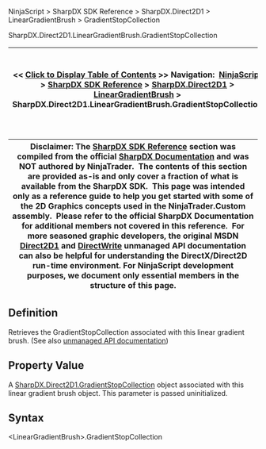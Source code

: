 ﻿
NinjaScript \> SharpDX SDK Reference \> SharpDX.Direct2D1 \> LinearGradientBrush \> GradientStopCollection

SharpDX.Direct2D1\.LinearGradientBrush.GradientStopCollection

| \<\< [Click to Display Table of Contents](sharpdx_direct2d1_lineargradientbrush_gradientstopcollection.md) \>\> **Navigation:**     [NinjaScript](ninjascript-1.md) \> [SharpDX SDK Reference](sharpdx_sdk_reference-1.md) \> [SharpDX.Direct2D1](sharpdx_direct2d1-1.md) \> [LinearGradientBrush](sharpdx_direct2d1_lineargradientbrush-1.md) \> SharpDX.Direct2D1\.LinearGradientBrush.GradientStopCollection | [Previous page](sharpdx_direct2d1_lineargradientbrush_endpoint-1.md) [Return to chapter overview](sharpdx_direct2d1_lineargradientbrush-1.md) [Next page](sharpdx_direct2d1_lineargradientbrush_startpoint-1.md) |
| --- | --- |

| Disclaimer: The [SharpDX SDK Reference](sharpdx_sdk_reference-1.md) section was compiled from the official [SharpDX Documentation](http://sharpdx.org/) and was NOT authored by NinjaTrader.  The contents of this section are provided as\-is and only cover a fraction of what is available from the SharpDX SDK.  This page was intended only as a reference guide to help you get started with some of the 2D Graphics concepts used in the NinjaTrader.Custom assembly.  Please refer to the official SharpDX Documentation for additional members not covered in this reference.  For more seasoned graphic developers, the original MSDN [Direct2D1](https://msdn.microsoft.com/en-us/library/windows/desktop/dd370990.aspx) and [DirectWrite](https://msdn.microsoft.com/en-us/library/windows/desktop/dd368038.aspx) unmanaged API documentation can also be helpful for understanding the DirectX/Direct2D run\-time environment. For NinjaScript development purposes, we document only essential members in the structure of this page. |
| --- |

## Definition
 Retrieves the GradientStopCollection associated with this linear gradient brush.
(See also [unmanaged API documentation](https://msdn.microsoft.com/en-us/library/dd371492.aspx))
 
## Property Value
A [SharpDX.Direct2D1\.GradientStopCollection](sharpdx_direct2d1_gradientstopcollection-1.md) object associated with this linear gradient brush object. This parameter is passed uninitialized. 
 
## Syntax
\<LinearGradientBrush\>.GradientStopCollection
